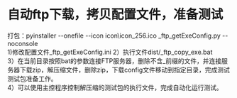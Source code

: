 自动ftp下载，拷贝配置文件，准备测试
====
打包：pyinstaller --onefile --icon icon\icon_256.ico _ftp_getExeConfig.py --noconsole <br/>
  1)修改配置文件_ftp_getExeConfig.ini
  2）执行文件dist/_ftp_copy_exe.bat<br/>
  3）在当前目录按照bat的参数连接FTP服务器，删除不含_前缀的文件，并连接服务器下载zip，解压缩文件，删除zip，下载config文件移动到指定目录，完成测试测试包准备工作。<br/>
  4）可以使用主控程序控制解压缩的测试包的执行文件，完成自动化运行测试。<br/>
